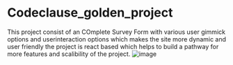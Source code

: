 # Codeclause_golden_project
This project consist of an COmplete Survey Form with various user gimmick options and userinteraction options 
which makes the site more dynamic and user friendly 
the project is react based which helps to build a pathway for more features and scalibility of the project.
![image](https://github.com/venomhunter123/Codeclause_golden_project/assets/66792075/51d6e418-4fd6-45fe-91d0-d8c1a0e1dde9)
